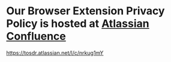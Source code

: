 # Our Browser Extension Privacy Policy is hosted at [Atlassian Confluence](https://www.atlassian.com/legal/privacy-policy)

https://tosdr.atlassian.net/l/c/nrkug1mY
